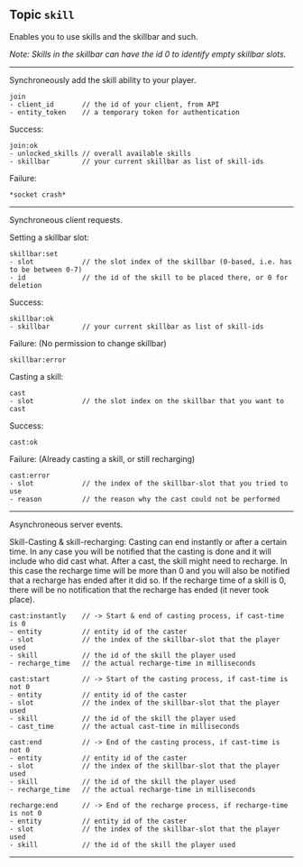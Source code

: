## Topic `skill`

Enables you to use skills and the skillbar and such.

_Note: Skills in the skillbar can have the id 0 to identify
empty skillbar slots._

---

Synchroneously add the skill ability to your player.

```
join
- client_id       // the id of your client, from API
- entity_token    // a temporary token for authentication
```

Success:

```
join:ok
- unlocked_skills // overall available skills
- skillbar        // your current skillbar as list of skill-ids
```

Failure:

```
*socket crash*
```

---

Synchroneous client requests.

Setting a skillbar slot:

```
skillbar:set
- slot            // the slot index of the skillbar (0-based, i.e. has to be between 0-7)
- id              // the id of the skill to be placed there, or 0 for deletion
```

Success:

```
skillbar:ok
- skillbar        // your current skillbar as list of skill-ids
```

Failure: (No permission to change skillbar)

```
skillbar:error
```

Casting a skill:

```
cast
- slot            // the slot index on the skillbar that you want to cast
```

Success:

```
cast:ok
```

Failure: (Already casting a skill, or still recharging)

```
cast:error
- slot            // the index of the skillbar-slot that you tried to use
- reason          // the reason why the cast could not be performed
```

---

Asynchroneous server events.

Skill-Casting & skill-recharging:
Casting can end instantly or after a certain time. In any case you will be notified
that the casting is done and it will include who did cast what. After a cast, the skill
might need to recharge. In this case the recharge time will be more than 0 and you will
also be notified that a recharge has ended after it did so. If the recharge time of a
skill is 0, there will be no notification that the recharge has ended (it never took place).

```
cast:instantly    // -> Start & end of casting process, if cast-time is 0
- entity          // entity id of the caster
- slot            // the index of the skillbar-slot that the player used
- skill           // the id of the skill the player used
- recharge_time   // the actual recharge-time in milliseconds
```

```
cast:start        // -> Start of the casting process, if cast-time is not 0
- entity          // entity id of the caster
- slot            // the index of the skillbar-slot that the player used
- skill           // the id of the skill the player used
- cast_time       // the actual cast-time in milliseconds
```

```
cast:end          // -> End of the casting process, if cast-time is not 0
- entity          // entity id of the caster
- slot            // the index of the skillbar-slot that the player used
- skill           // the id of the skill the player used
- recharge_time   // the actual recharge-time in milliseconds
```

```
recharge:end      // -> End of the recharge process, if recharge-time is not 0
- entity          // entity id of the caster
- slot            // the index of the skillbar-slot that the player used
- skill           // the id of the skill the player used
```

---
